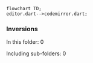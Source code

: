 <!---
Generated by https://github.com/polina-c/layerlens
Dependencies that create loops (inversions) are marked with `!`.
-->

```mermaid
flowchart TD;
editor.dart-->codemirror.dart;
```

### Inversions
In this folder: 0

Including sub-folders: 0

